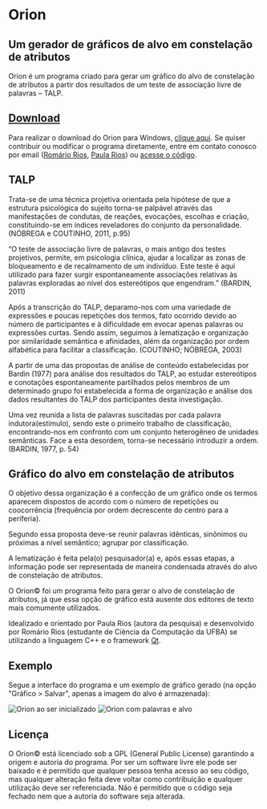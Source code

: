 # Orion
## Um gerador de gráficos de alvo em constelação de atributos
Orion é um programa criado para gerar um gráfico do alvo de constelação de atributos a partir dos resultados de um teste de associação livre de palavras &ndash; TALP.

## [Download](https://www.dropbox.com/s/td14g2ydgxpekgl/Orion%20release.rar?dl=0)
Para realizar o download do Orion para Windows, [clique aqui](https://www.dropbox.com/s/td14g2ydgxpekgl/Orion%20release.rar?dl=0). Se quiser contribuir ou modificar o programa diretamente, entre em contato conosco por email ([Romário Rios](mailto:luizromario@gmail.com), [Paula Rios](mailto:riospaularios@gmail.com)) ou [acesse o código](https://github.com/romariorios/orion).

## TALP

Trata-se de uma técnica projetiva orientada pela hipótese de que a estrutura psicológica do sujeito torna-se palpável através das manifestações de condutas, de reações, evocações, escolhas e criação, constituindo-se em índices reveladores do conjunto da personalidade. (NÓBREGA e COUTINHO, 2011, p.95)

“O teste de associação livre de palavras, o mais antigo dos testes projetivos, permite, em psicologia clínica, ajudar a localizar as zonas de bloqueamento e de recalmamento de um indivíduo. Este teste é aqui utilizado para fazer surgir espontaneamente associações relativas às palavras exploradas ao nível dos estereótipos que engendram.” (BARDIN, 2011)

Após a transcrição do TALP, deparamo-nos com uma variedade de expressões e poucas repetições dos termos, fato ocorrido devido ao número de participantes e à 
dificuldade em evocar apenas palavras ou expressões curtas. 
Sendo assim, seguimos à lematização e organização por similaridade semântica 
e afinidades, além da organização por ordem alfabética para facilitar a classificação. 
(COUTINHO; NÓBREGA, 2003)

A partir de uma das propostas de análise de conteúdo estabelecidas por 
Bardin (1977) para análise dos resultados do TALP, ao estudar estereótipos e conotações espontaneamente partilhados pelos membros de um determinado grupo foi estabelecida a forma de organização e análise dos dados resultantes do TALP dos participantes desta investigação. 

Uma vez reunida a lista de palavras suscitadas por cada palavra 
indutora(estímulo), sendo este o primeiro trabalho de 
classificação, encontrando-nos em confronto com um conjunto 
heterogêneo de unidades semânticas. Face a esta desordem, 
torna-se necessário introduzir a ordem. (BARDIN, 1977, p. 54)

## Gráfico do alvo em constelação de atributos

O objetivo dessa organização é a confecção de um gráfico onde os termos 
aparecem dispostos de acordo com o número de repetições ou coocorrência (frequência por ordem decrescente do centro para a periferia).

Segundo essa proposta deve-se reunir palavras idênticas, sinônimos ou próximas 
a nível semântico; agrupar por classificação.

A lematização é feita pela(o) pesquisador(a) e, após essas etapas, a informação 
pode ser representada de maneira condensada através do alvo de constelação de 
atributos. 

O Orion© foi um programa feito para gerar o alvo de constelação 
de atributos, já que essa opção de gráfico está ausente dos editores de texto mais comumente utilizados.

Idealizado e orientado por Paula Rios (autora da pesquisa) e desenvolvido por 
Romário Rios (estudante de Ciência da Computação da UFBA) se utilizando a linguagem C++ e o framework [Qt](http://qt.io).

## Exemplo

Segue a interface do programa e um exemplo de gráfico gerado (na opção "Gráfico > Salvar", apenas a imagem do alvo é armazenada):

![Orion ao ser inicializado](http://wstaw.org/m/2016/04/19/orionvazio.png)
![Orion com palavras e alvo](http://wstaw.org/m/2016/04/19/orionpalavras.png)

## Licença

O Orion© está licenciado sob a GPL (General Public License) garantindo a origem e autoria do programa. Por ser um software livre ele pode ser baixado e é permitido que qualquer pessoa tenha acesso ao seu código, mas qualquer alteração feita deve voltar como contribuição e qualquer utilização deve ser referenciada. Não é permitido que o código seja fechado nem que a autoria do software seja alterada.